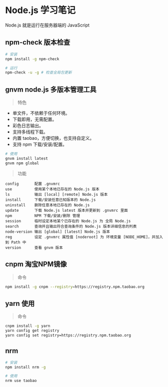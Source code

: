 # Node.js 学习笔记

Node.js 就是运行在服务器端的 JavaScript 

## npm-check 版本检查
``` bash
# 安装
npm install -g npm-check

# 运行
npm-check -u -g # 检查全局包更新
```

## gnvm node.js 多版本管理工具

>特色
- 单文件，不依赖于任何环境。
- 下载即用，无需配置。
- 彩色日志输出。
- 支持多线程下载。
- 内置 taobao，方便切换，也支持自定义。
- 支持 npm 下载/安装/配置。

``` bash
# 使用
gnvm install latest
gnvm npm global
```


>功能
``` text
config       配置 .gnvmrc
use          使用某个本地已存在的 Node.js 版本
ls           输出 [local] [remote] Node.js 版本
install      下载/安装任意已知版本的 Node.js
uninstall    删除任意本地已存在的 Node.js
update       下载 Node.js latest 版本并更新到 .gnvmrc 里面
npm          NPM 下载/安装/删除 管理
session      临时设定本地某个已存在的 Node.js 为 全局 Node.js
search       查询并且输出符合查询条件的 Node.js 版本详细信息的列表
node-version 输出 [global] [latest] Node.js 版本
reg          设定 .gnvmrc 属性值 [noderoot] 为 环境变量 [NODE_HOME]，并加入到 Path 中
version      查看 gnvm 版本
```


## cnpm 淘宝NPM镜像

>命令
``` bash
npm install -g cnpm --registry=https://registry.npm.taobao.org
```



## yarn 使用

>命令

``` bash
cnpm install -g yarn
yarn config get registry
yarn config set registry=https://registry.npm.taobao.org
```

## nrm
``` bash
# 安装
npm install nrm -g

# 使用
nrm use taobao
```

